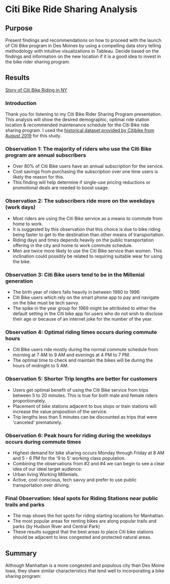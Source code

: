 # Citi Bike Ride Sharing Analysis

## Purpose

Present findings and recommendations on how to proceed with the launch of Citi Bike program in Des Moines by using a compelling data story telling methodology with intuitive visualizations in Tableau. Decide based on the findings and information on the new location if it is a good idea to invest in the bike rider sharing program. 

## Results

[Story of Citi Bike Riding in NY](https://public.tableau.com/app/profile/samad.fassihi/viz/CitibikeNYStory/CitibikeNYStory?publish=yes)

### Introduction

Thank you for listening to my Citi Bike Rider Sharing Program presentation. This analysis will show the desired demographic, optimal ride station location & recommended maintenance schedule for the Citi Bike ride sharing program. I used the [historical dataset provided by Citibike from August 2019](https://www.citibikenyc.com/system-data) for this study. 

### Observation 1: The majority of riders who use the Citi Bike program are annual subscribers
 - Over 80% of Citi Bike users have an annual subscription for the service.
 - Cost savings from purchasing the subscription over one time users is likely the reason for this.
 - This finding will help determine if single-use pricing reductions or promotional deals are needed to boost usage.

### Observation 2: The subscribers ride more on the weekdays (work days)
- Most riders are using the Citi Bike service as a means to commute from home to work.
- It is suggested by this observation that this choice is due to bike riding being faster to get to the destination than other means of transportation.
- Riding days and times depends heavily on the public transportation offering in the city and home to work commute schedule.
- Men are twice more likely to use the Citi Bike service than women. This inclination could possibly be related to requiring suitable wear for using the bike.

### Observation 3: Citi Bike users tend to be in the Millenial generation
- The birth year of riders falls heavily in between 1980 to 1996
- Citi Bike users which rely on the smart phone app to pay and navigate on the bike must be tech savvy.
- The spike in the year group for 1969 might be attributed to either the default setting in the Citi bike app for users who do not wish to disclose their age or because of an internet joke for the number of the year.

### Observation 4: Optimal riding times occurs during commute hours
- Citi Bike users ride mostly during the normal commute schedule from morning at 7 AM to 9 AM and evenings at 4 PM to 7 PM.
- The optimal time to check and maintain the bikes will be during the hours of midnight to 5 AM. 

### Observation 5: Shorter Trip lengths are better for customers
- Users get optimal benefit of using the Citi Bike service from trips between 5 to 20 minutes. This is true for both male and female riders proportionately.
- Placement of bike stations adjacent to bus stops or train stations will increase the value proposition of the service.
- Trip lengths less than 5 minutes can be discounted as trips that were 'canceled' prematurely.

### Observation 6: Peak hours for riding during the weekdays occurs during commute times
- Highest demand for bike sharing occurs Monday through Friday at 8 AM and 5 - 6 PM for the '9 to 5' working class population.
- Combining the observations from #2 and #4 we can begin to see a clear idea of our ideal target audience:
 - Urban living Working Millenials.
 - Active, cost conscious, tech savvy and prefer to use public transportation over driving.

### Final Observation: Ideal spots for Riding Stations near public trails and parks
- The map shows the hot spots for riding starting locations for Manhattan.
- The most popular areas for renting bikes are along popular trails and parks (by Hudson River and Central Park)
- These results suggest that the best areas to place Citi bike stations should be adjacent to less congested and protected natural areas.

## Summary

Although Manhattan is a more congested and populous city than Des Moine Iowa, they share similar characteristics that lend well to incorporating a bike sharing program:

